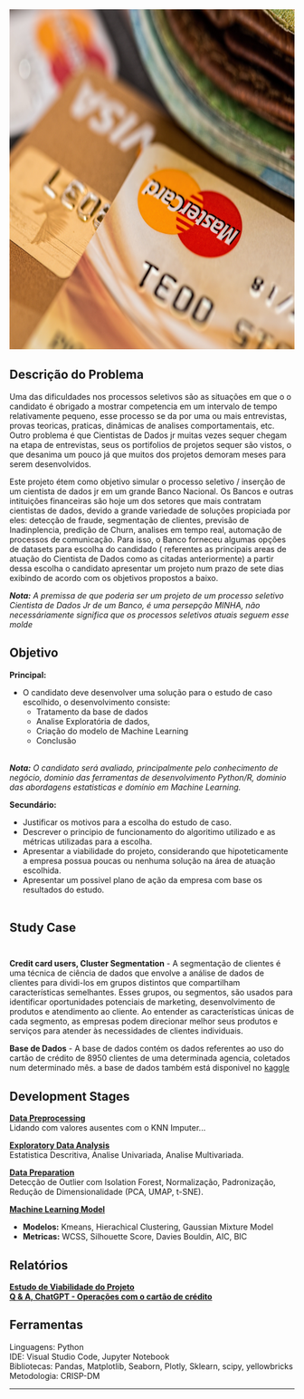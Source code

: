 <center><img src="/images/pexels-pixabay-259200.jpg" alt="logo" width="800" height="600"/></center>

## Descrição do Problema
Uma das dificuldades nos processos seletivos são as situações em que o o candidato é obrigado a mostrar competencia em um intervalo de tempo relativamente pequeno, esse processo se da por uma ou mais entrevistas, provas teoricas, praticas, dinâmicas de analises comportamentais, etc. Outro problema é que Cientistas de Dados jr muitas vezes sequer chegam na etapa de entrevistas, seus os portifolios de projetos sequer são vistos, o que desanima um pouco já que muitos dos projetos demoram meses para serem desenvolvidos. 

Este projeto étem como objetivo simular o processo seletivo / inserção de um cientista de dados jr em um grande Banco Nacional. Os Bancos e outras intituições financeiras são hoje um dos setores que mais contratam cientistas de dados, devido a grande variedade de soluções propiciada por eles: detecção de fraude, segmentação de clientes, previsão de Inadinplencia, predição de Churn, analises em tempo real, automação de processos de comunicação. Para isso, o Banco forneceu algumas opções de datasets para escolha do candidado ( referentes as principais areas de atuação do Cientista de Dados como as citadas anteriormente) a partir dessa escolha o candidato apresentar um projeto num prazo de sete dias exibindo de acordo com os objetivos propostos a baixo.

<i>**Nota:** A premissa de que poderia ser um projeto de um processo seletivo Cientista de Dados Jr de um Banco, é uma persepção MINHA, não necessáriamente significa que os processos seletivos atuais seguem esse molde</i>


## Objetivo
**Principal:**
* O candidato deve desenvolver uma solução para o estudo de caso escolhido, o desenvolvimento consiste:
    -  Tratamento da base de dados
    -  Analise Exploratória de dados, 
    -  Criação do modelo de Machine Learning 
    -  Conclusão<br><br>

<i>**Nota:** O candidato será avaliado, principalmente pelo conhecimento de negócio, dominio das ferramentas de desenvolvimento Python/R, dominio das abordagens estatisticas e domínio em Machine Learning.</i>


**Secundário:**
* Justificar os motivos para a escolha do estudo de caso.
* Descrever o principio de funcionamento do algoritimo utilizado e as métricas utilizadas para a escolha.
* Apresentar a viabilidade do projeto, considerando que hipoteticamente a empresa possua poucas ou nenhuma solução na área de atuação escolhida.
* Apresentar um possivel plano de ação da empresa com base os resultados do estudo.<br><br>

## Study Case<br><br>

**Credit card users, Cluster Segmentation** - A segmentação de clientes é uma técnica de ciência de dados que envolve a análise de dados de clientes para dividi-los em grupos distintos que compartilham características semelhantes. Esses grupos, ou segmentos, são usados ​​para identificar oportunidades potenciais de marketing, desenvolvimento de produtos e atendimento ao cliente. Ao entender as características únicas de cada segmento, as empresas podem direcionar melhor seus produtos e serviços para atender às necessidades de clientes individuais.

**Base de Dados** - A base de dados contém os dados referentes ao uso do cartão de crédito de 8950 clientes de uma determinada agencia, coletados num determinado mês. a base de dados também está disponivel no [kaggle](https://www.kaggle.com/datasets/arjunbhasin2013/ccdata) 


## Development Stages
[**Data Preprocessing**](https://github.com/alyssonvidal/Bank-Marketing-Cluster/blob/main/notebooks/bank_market.ipynb)<br>
Lidando com valores ausentes com o KNN Imputer...

[**Exploratory Data Analysis**](https://github.com/alyssonvidal/Bank-Marketing-Cluster/blob/main/notebooks/bank_market.ipynb)<br>
Estatistica Descritiva, Analise Univariada, Analise Multivariada.

[**Data Preparation**](https://github.com/alyssonvidal/Bank-Marketing-Cluster/blob/main/notebooks/bank_market.ipynb)<br>
Detecção de Outlier com Isolation Forest, Normalização, Padronização, Redução de Dimensionalidade (PCA, UMAP, t-SNE).

[**Machine Learning Model**](https://github.com/alyssonvidal/Bank-Marketing-Cluster/blob/main/notebooks/bank_market.ipynb)<br>
* **Modelos:** Kmeans, Hierachical Clustering, Gaussian Mixture Model<br>
* **Metricas:** WCSS, Silhouette Score, Davies Bouldin, AIC, BIC<br>

## Relatórios
[**Estudo de Viabilidade do Projeto**](https://github.com/alyssonvidal/Bank-Marketing-Cluster/blob/main/reports/viability_md)<br>
[**Q & A, ChatGPT - Operações com o cartão de crédito**](https://github.com/alyssonvidal/Bank-Marketing-Cluster/blob/main/reports/qa_md)<br>


## Ferramentas
Linguagens: Python<br>
IDE: Visual Studio Code, Jupyter Notebook<br>
Bibliotecas: Pandas, Matplotlib, Seaborn, Plotly, Sklearn, scipy, yellowbricks<br>
Metodologia: CRISP-DM<br>

*** 

